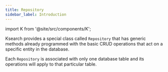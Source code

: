 ```yaml
---
title: Repository
sidebar_label: Introduction
---
```


import K from '@site/src/components/K';

Ksearch provides a special class called `Repository` that has generic methods already programmed with the basic CRUD operations that act on a specific entity in the database.

Each `Repository` is associated with only one database table and its operations will apply to that particular table.